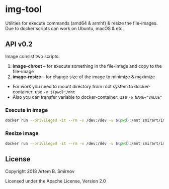 # img-tool

Utilities for execute commands (amd64 &amp; armhf) &amp; resize the file-images. Due to docker scripts can work on Ubuntu, macOS & etc.

## API v0.2

Image consist two scripts:

1. **image-chroot** – for execute something in the file-image and copy to the file-image
2. **image-resize** – for change size of the image to minimize & maximize

* For work you need to mount directory from root system to docker-container: use `-v $(pwd):/mnt`
* Also you can transfer variable to docker-container: use `-e NAME="VALUE"`

### Execute in image

```bash
docker run --privileged -it --rm -v /dev:/dev -v $(pwd):/mnt smirart/img-tool:v0.2 image-chroot <IMAGE> [ exec <SCRIPT> [...] | copy <MOVE_FILE> <MOVE_TO> ]
```

### Resize image

```bash
docker run --privileged -it --rm -v /dev:/dev -v $(pwd):/mnt smirart/img-tool:v0.2 image-resize <IMAGE> [ min <FREE_SPACE> | max <FREE_SPACE> ]
```

## License

Copyright 2018 Artem B. Smirnov

Licensed under the Apache License, Version 2.0
